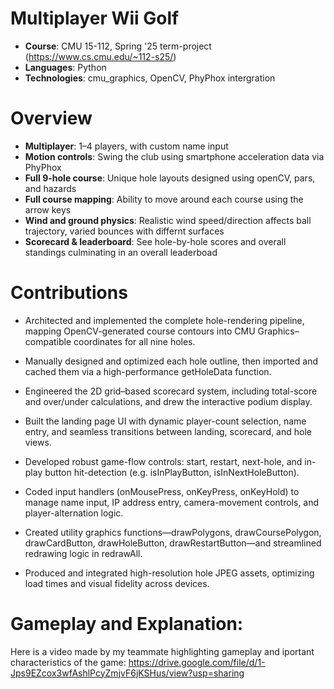 # Multiplayer Wii Golf 

- **Course**: CMU 15-112, Spring '25 term-project (https://www.cs.cmu.edu/~112-s25/)
- **Languages**: Python
- **Technologies**: cmu_graphics, OpenCV, PhyPhox intergration

# Overview
- **Multiplayer**: 1–4 players, with custom name input  
- **Motion controls**: Swing the club using smartphone acceleration data via PhyPhox  
- **Full 9-hole course**: Unique hole layouts designed using openCV, pars, and hazards  
- **Full course mapping**: Ability to move around each course using the arrow keys
- **Wind and ground physics**: Realistic wind speed/direction affects ball trajectory, varied bounces with differnt surfaces
- **Scorecard & leaderboard**: See hole-by-hole scores and overall standings culminating in an overall leaderboad  

# Contributions

- Architected and implemented the complete hole-rendering pipeline, mapping OpenCV-generated course contours into CMU Graphics–compatible coordinates for all nine holes.

- Manually designed and optimized each hole outline, then imported and cached them via a high-performance getHoleData function.

- Engineered the 2D grid–based scorecard system, including total-score and over/under calculations, and drew the interactive podium display.

- Built the landing page UI with dynamic player-count selection, name entry, and seamless transitions between landing, scorecard, and hole views.

- Developed robust game-flow controls: start, restart, next-hole, and in-play button hit-detection (e.g. isInPlayButton, isInNextHoleButton).

- Coded input handlers (onMousePress, onKeyPress, onKeyHold) to manage name input, IP address entry, camera-movement controls, and player-alternation logic.

- Created utility graphics functions—drawPolygons, drawCoursePolygon, drawCardButton, drawHoleButton, drawRestartButton—and streamlined redrawing logic in redrawAll.

- Produced and integrated high-resolution hole JPEG assets, optimizing load times and visual fidelity across devices.

# Gameplay and Explanation: 

Here is a video made by my teammate highlighting gameplay and iportant characteristics of the game: https://drive.google.com/file/d/1-Jps9EZcox3wfAshlPcyZmjvF6jKSHus/view?usp=sharing
